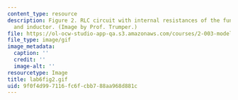 ```yaml
---
content_type: resource
description: Figure 2. RLC circuit with internal resistances of the function generator
  and inductor. (Image by Prof. Trumper.)
file: https://ol-ocw-studio-app-qa.s3.amazonaws.com/courses/2-003-modeling-dynamics-and-control-i-spring-2005/9f0f4d997116fc6fcbb788aa968d881c_lab6fig2.gif
file_type: image/gif
image_metadata:
  caption: ''
  credit: ''
  image-alt: ''
resourcetype: Image
title: lab6fig2.gif
uid: 9f0f4d99-7116-fc6f-cbb7-88aa968d881c
---
```

